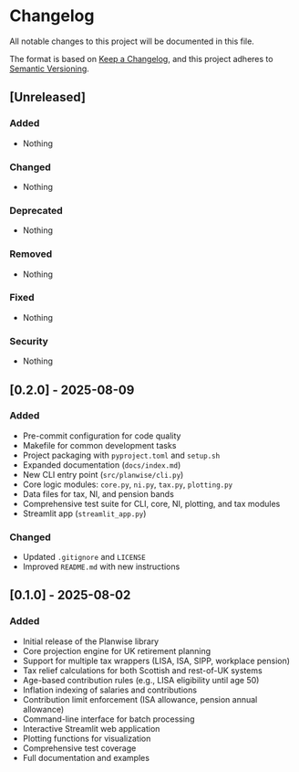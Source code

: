 # Changelog

All notable changes to this project will be documented in this file.

The format is based on [Keep a Changelog](https://keepachangelog.com/en/1.0.0/),
and this project adheres to [Semantic Versioning](https://semver.org/spec/v2.0.0.html).

## [Unreleased]

### Added
- Nothing

### Changed
- Nothing

### Deprecated
- Nothing

### Removed
- Nothing

### Fixed
- Nothing

### Security
- Nothing

## [0.2.0] - 2025-08-09

### Added
- Pre-commit configuration for code quality
- Makefile for common development tasks
- Project packaging with `pyproject.toml` and `setup.sh`
- Expanded documentation (`docs/index.md`)
- New CLI entry point (`src/planwise/cli.py`)
- Core logic modules: `core.py`, `ni.py`, `tax.py`, `plotting.py`
- Data files for tax, NI, and pension bands
- Comprehensive test suite for CLI, core, NI, plotting, and tax modules
- Streamlit app (`streamlit_app.py`)

### Changed
- Updated `.gitignore` and `LICENSE`
- Improved `README.md` with new instructions

## [0.1.0] - 2025-08-02

### Added
- Initial release of the Planwise library
- Core projection engine for UK retirement planning
- Support for multiple tax wrappers (LISA, ISA, SIPP, workplace pension)
- Tax relief calculations for both Scottish and rest-of-UK systems
- Age-based contribution rules (e.g., LISA eligibility until age 50)
- Inflation indexing of salaries and contributions
- Contribution limit enforcement (ISA allowance, pension annual allowance)
- Command-line interface for batch processing
- Interactive Streamlit web application
- Plotting functions for visualization
- Comprehensive test coverage
- Full documentation and examples
